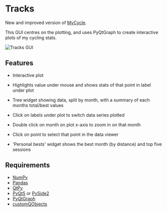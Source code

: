 # Tracks

New and improved version of [MyCycle](https://github.com/keziah55/MyCycle).

This GUI centres on the plotting, and uses PyQtGraph to create interactive
plots of my cycling stats.

![Tracks GUI](./screenshots/cycletracks.png)


## Features

- Interactive plot

- Highlights value under mouse and shows stats of that point in label under plot

- Tree widget showing data, split by month, with a summary of each months total/best values

- Click on labels under plot to switch data series plotted

- Double click on month on plot x-axis to zoom in on that month

- Click on point to select that point in the data viewer

- 'Personal bests' widget shows the best month (by distance) and top five sessions


## Requirements

- [NumPy](https://numpy.org/)
- [Pandas](https://pandas.pydata.org/)
- [QtPy](https://pypi.org/project/QtPy/)
- [PyQt5](https://pypi.org/project/PyQt5/) or [PySide2](https://doc.qt.io/qtforpython-5/index.html)
- [PyQtGraph](https://pypi.org/project/pyqtgraph/)
- [customQObjects](https://github.com/keziah55/CustomPyQtObjects)
